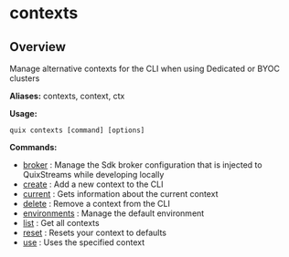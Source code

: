 # contexts

## Overview

Manage alternative contexts for the CLI when using Dedicated or BYOC clusters

**Aliases:** contexts, context, ctx

**Usage:**

```
quix contexts [command] [options]
```

**Commands:**

- [broker](broker\index.md) : Manage the Sdk broker configuration that is injected to QuixStreams while developing locally
- [create](create.md) : Add a new context to the CLI
- [current](current.md) : Gets information about the current context
- [delete](delete.md) : Remove a context from the CLI
- [environments](environments\index.md) : Manage the default environment
- [list](list.md) : Get all contexts
- [reset](reset.md) : Resets your context to defaults
- [use](use.md) : Uses the specified context

